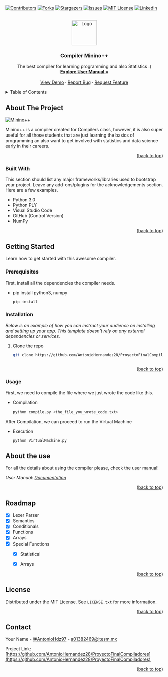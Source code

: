 <div id="top"></div>
<!--
*** Thanks for checking out the Best-README-Template. If you have a suggestion
*** that would make this better, please fork the repo and create a pull request
*** or simply open an issue with the tag "enhancement".
*** Don't forget to give the project a star!
*** Thanks again! Now go create something AMAZING! :D
-->



<!-- PROJECT SHIELDS -->
<!--
*** I'm using markdown "reference style" links for readability.
*** Reference links are enclosed in brackets [ ] instead of parentheses ( ).
*** See the bottom of this document for the declaration of the reference variables
*** for contributors-url, forks-url, etc. This is an optional, concise syntax you may use.
*** https://www.markdownguide.org/basic-syntax/#reference-style-links
-->
[![Contributors][contributors-shield]][contributors-url]
[![Forks][forks-shield]][forks-url]
[![Stargazers][stars-shield]][stars-url]
[![Issues][issues-shield]][issues-url]
[![MIT License][license-shield]][license-url]
[![LinkedIn][linkedin-shield]][linkedin-url]



<!-- PROJECT LOGO -->
<br />
<div align="center">
  <a href="https://github.com/othneildrew/Best-README-Template">
    <img src="images/logo.png" alt="Logo" width="80" height="80">
  </a>

  <h3 align="center">Compiler Minino++</h3>

  <p align="center">
    The best compiler for learning programming and also Statistics :) 
    <br />
    <a href="https://github.com/othneildrew/Best-README-Template"><strong>Explore User Manual »</strong></a>
    <br />
    <br />
    <a href="https://drive.google.com/file/d/1OPOyR4mE2Wuj9rCbtIvrdcWGDWuMj58L/view?usp=sharing">View Demo</a>
    ·
    <a href="https://github.com/AntonioHernandez28/ProyectoFinalCompiladores">Report Bug</a>
    ·
    <a href="https://github.com/AntonioHernandez28/ProyectoFinalCompiladores">Request Feature</a>
  </p>
</div>



<!-- TABLE OF CONTENTS -->
<details>
  <summary>Table of Contents</summary>
  <ol>
    <li>
      <a href="#about-the-project">About The Project</a>
      <ul>
        <li><a href="#built-with">Built With</a></li>
      </ul>
    </li>
    <li>
      <a href="#getting-started">Getting Started</a>
      <ul>
        <li><a href="#prerequisites">Prerequisites</a></li>
        <li><a href="#installation">Installation</a></li>
      </ul>
    </li>
    <li><a href="#About the Usage">Usage</a></li>
    <li><a href="#roadmap">Roadmap</a></li>
    <li><a href="#license">License</a></li>
    <li><a href="#contact">Contact</a></li>
  </ol>
</details>



<!-- ABOUT THE PROJECT -->
## About The Project

[![Minino++][product-screenshot]](https://example.com)

Minino++ is a compiler created for Compilers class, however, it is also super useful for all those students that are just learning the basics of programming an also want to get involved with statistics and data science early in their careers. 

<p align="right">(<a href="#top">back to top</a>)</p>



### Built With

This section should list any major frameworks/libraries used to bootstrap your project. Leave any add-ons/plugins for the acknowledgements section. Here are a few examples.

* Python 3.0
* Python PLY 
* Visual Studio Code 
* GitHub (Control Version) 
* NumPy

<p align="right">(<a href="#top">back to top</a>)</p>



<!-- GETTING STARTED -->
## Getting Started

Learn how to get started with this awesome compiler.

### Prerequisites

First, install all the dependencies the compiler needs. 
* pip install python3, numpy 
  ```sh
  pip install 
  ```

### Installation

_Below is an example of how you can instruct your audience on installing and setting up your app. This template doesn't rely on any external dependencies or services._

1. Clone the repo
   ```sh
   git clone https://github.com/AntonioHernandez28/ProyectoFinalCompiladores.git
   ```
   ```

<p align="right">(<a href="#top">back to top</a>)</p>


### Usage

First, we need to compile the file where we just wrote the code like this. 
* Compilation
  ```sh
  python compile.py <the_file_you_wrote_code.txt> 
  ```

After Compilation, we can proceed to run the Virtual Machine
* Execution
  ```sh
  python VirtualMachine.py  
  ```


<!-- USAGE EXAMPLES -->
## About the use

For all the details about using the compiler please, check the user manual! 

_User Manual:  [Documentation](https://drive.google.com/file/d/1sb6xhJAsnpZrLnZi55nVxvVo4CLCXS4c/view?usp=sharing)_

<p align="right">(<a href="#top">back to top</a>)</p>



<!-- ROADMAP -->
## Roadmap

- [x] Lexer Parser
- [x] Semantics
- [x] Conditionals
- [x] Functions
- [x] Arrays
- [x] Special Functions
    - [x] Statistical
    - [x] Arrays


<p align="right">(<a href="#top">back to top</a>)</p>



<!-- CONTRIBUTING -->




<!-- LICENSE -->
## License

Distributed under the MIT License. See `LICENSE.txt` for more information.

<p align="right">(<a href="#top">back to top</a>)</p>



<!-- CONTACT -->
## Contact

Your Name - [@AntonioHdz97](https://twitter.com/AntonioHdz97) - a01382469@itesm.mx

Project Link: [https://github.com/AntonioHernandez28/ProyectoFinalCompiladores](https://github.com/AntonioHernandez28/ProyectoFinalCompiladores)

<p align="right">(<a href="#top">back to top</a>)</p>






<!-- MARKDOWN LINKS & IMAGES -->
<!-- https://www.markdownguide.org/basic-syntax/#reference-style-links -->
[contributors-shield]: https://img.shields.io/github/contributors/othneildrew/Best-README-Template.svg?style=for-the-badge
[contributors-url]: https://github.com/othneildrew/Best-README-Template/graphs/contributors
[forks-shield]: https://img.shields.io/github/forks/othneildrew/Best-README-Template.svg?style=for-the-badge
[forks-url]: https://github.com/othneildrew/Best-README-Template/network/members
[stars-shield]: https://img.shields.io/github/stars/othneildrew/Best-README-Template.svg?style=for-the-badge
[stars-url]: https://github.com/othneildrew/Best-README-Template/stargazers
[issues-shield]: https://img.shields.io/github/issues/othneildrew/Best-README-Template.svg?style=for-the-badge
[issues-url]: https://github.com/othneildrew/Best-README-Template/issues
[license-shield]: https://img.shields.io/github/license/othneildrew/Best-README-Template.svg?style=for-the-badge
[license-url]: https://github.com/othneildrew/Best-README-Template/blob/master/LICENSE.txt
[linkedin-shield]: https://img.shields.io/badge/-LinkedIn-black.svg?style=for-the-badge&logo=linkedin&colorB=555
[linkedin-url]: https://linkedin.com/in/othneildrew
[product-screenshot]: images/screenshot.png
